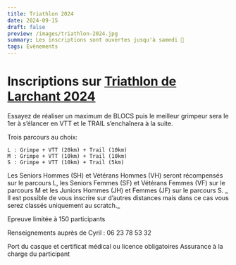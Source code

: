```yaml
---
title: Triathlon 2024
date: 2024-09-15
draft: false
preview: /images/triathlon-2024.jpg
summary: Les inscriptions sont ouvertes jusqu'à samedi 🥳
tags: Evènements
---
```


# Inscriptions sur [Triathlon de Larchant 2024](https://larchant-animation.s2.yapla.com/fr/event-58468)[](https://www.chronoteam.org/lyrican-trail-2024/)


Essayez de réaliser un maximum de BLOCS puis le meilleur grimpeur sera le 1er à s’élancer en VTT et le TRAIL s’enchaînera à la suite.

Trois parcours au choix:

    L : Grimpe + VTT (20km) + Trail (10km)
    M : Grimpe + VTT (10km) + Trail (10km)
    S : Grimpe + VTT (10km) + Trail (5km)

Les Seniors Hommes (SH) et Vétérans Hommes (VH) seront récompensés sur le parcours L, les Seniors Femmes (SF) et Vétérans Femmes (VF) sur le parcours M et les Juniors Hommes (JH) et Femmes (JF) sur le parcours S. _ Il est possible de vous inscrire sur d’autres distances mais dans ce cas vous serez classés uniquement au scratch._

Epreuve limitée à 150 participants

Renseignements auprès de Cyril : 06 23 78 53 32

Port du casque et certificat médical ou licence obligatoires Assurance à la charge du participant

